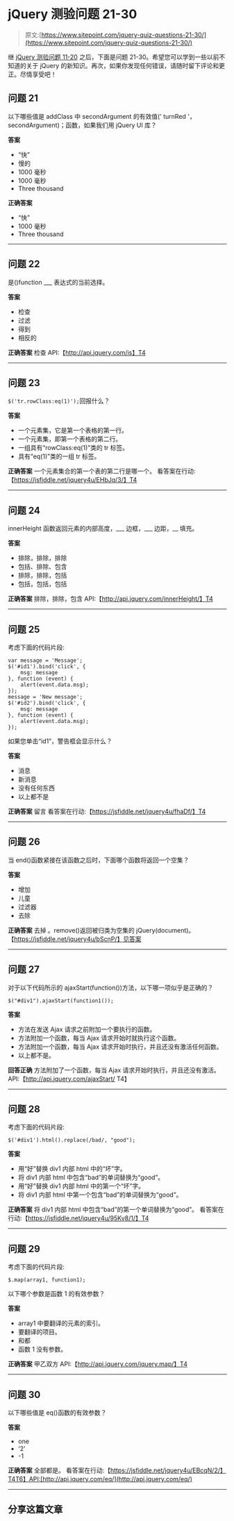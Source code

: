 # jQuery 测验问题 21-30

> 原文:[https://www.sitepoint.com/jquery-quiz-questions-21-30/](https://www.sitepoint.com/jquery-quiz-questions-21-30/)

继 [jQuery 测验问题 11-20](http://www.jquery4u.com/?p=18234) 之后，下面是问题 21-30。希望您可以学到一些以前不知道的关于 jQuery 的新知识。再次，如果你发现任何错误，请随时留下评论和更正。尽情享受吧！

## 问题 21

以下哪些值是 addClass 中 secondArgument 的有效值(' turnRed '，secondArgument)；函数，如果我们用 jQuery UI 库？

**答案**

*   “快”
*   慢的
*   1000 毫秒
*   1000 毫秒
*   Three thousand

**正确答案**

*   “快”
*   1000 毫秒
*   Three thousand

* * *

## 问题 22

是()function ___ 表达式的当前选择。

**答案**

*   检查
*   过滤
*   得到
*   相反的

**正确答案**
检查
API:【http://api.jquery.com/is】T4

* * *

## 问题 23

`$('tr.rowClass:eq(1)');`回报什么？

**答案**

*   一个元素集，它是第一个表格的第一行。
*   一个元素集，即第一个表格的第二行。
*   一组具有“rowClass:eq(1)”类的 tr 标签。
*   具有“eq(1)”类的一组 tr 标签。

**正确答案**
一个元素集合的第一个表的第二行是哪一个。
看答案在行动:【https://jsfiddle.net/jquery4u/EHbJq/3/】T4

* * *

## 问题 24

innerHeight 函数返回元素的内部高度，___ 边框，___ 边距，__ 填充。

**答案**

*   排除，排除，排除
*   包括、排除、包含
*   排除，排除，包括
*   包括，包括，包括

**正确答案**
排除，排除，包含
API:【http://api.jquery.com/innerHeight/】T4

* * *

## 问题 25

考虑下面的代码片段:

```
var message = 'Message';
$('#id1').bind('click', {
    msg: message
}, function (event) {
    alert(event.data.msg);
});
message = 'New message';
$('#id2').bind('click', {
    msg: message
}, function (event) {
    alert(event.data.msg);
});

```

如果您单击“id1”，警告框会显示什么？

**答案**

*   消息
*   新消息
*   没有任何东西
*   以上都不是

**正确答案**
留言
看答案在行动:【https://jsfiddle.net/jquery4u/fhaDf/】T4

* * *

## 问题 26

当 end()函数紧接在该函数之后时，下面哪个函数将返回一个空集？

**答案**

*   增加
*   儿童
*   过滤器
*   去除

**正确答案**
去掉
。remove()返回被归类为空集的 jQuery(document)。【https://jsfiddle.net/jquery4u/bScnP/】见答案

* * *

## 问题 27

对于以下代码所示的 ajaxStart(function())方法，以下哪一项似乎是正确的？

```
$("#div1").ajaxStart(function1());

```

**答案**

*   方法在发送 Ajax 请求之前附加一个要执行的函数。
*   方法附加一个函数，每当 Ajax 请求开始时就执行这个函数。
*   方法附加一个函数，每当 Ajax 请求开始时执行，并且还没有激活任何函数。
*   以上都不是。

**回答正确**
方法附加了一个函数，每当 Ajax 请求开始时执行，并且还没有激活。
API:【http://api.jquery.com/ajaxStart/ T4】

* * *

## 问题 28

考虑下面的代码片段:

```
$('#div1').html().replace(/bad/, "good");

```

**答案**

*   用“好”替换 div1 内部 html 中的“坏”字。
*   将 div1 内部 html 中包含“bad”的单词替换为“good”。
*   用“好”替换 div1 内部 html 中的第一个“坏”字。
*   将 div1 内部 html 中第一个包含“bad”的单词替换为“good”。

**正确答案**
将 div1 内部 html 中包含“bad”的第一个单词替换为“good”。
看答案在行动:【https://jsfiddle.net/jquery4u/95Kv8/1/】T4

* * *

## 问题 29

考虑下面的代码片段:

```
$.map(array1, function1);

```

以下哪个参数是函数 1 的有效参数？

**答案**

*   array1 中要翻译的元素的索引。
*   要翻译的项目。
*   和都
*   函数 1 没有参数。

**正确答案**
甲乙双方
API:【http://api.jquery.com/jquery.map/】T4

* * *

## 问题 30

以下哪些值是 eq()函数的有效参数？

**答案**

*   one
*   ‘2’
*   -1

**正确答案**
全部都是。
看答案在行动:【https://jsfiddle.net/jquery4u/EBcqN/2/】T4T6】API:[http://api.jquery.com/eq/](http://api.jquery.com/eq/)

* * *

## 分享这篇文章